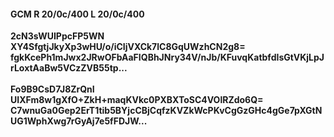 #### GCM R 20/0c/400 L 20/0c/400
**2cN3sWUIPpcFP5WN**<br/>**XY4SfgtjJkyXp3wHU/o/iCIjVXCk7lC8GqUWzhCN2g8=**<br/>**fgkKcePh1mJwx2JRwOFbAaFIQBhJNry34V/nJb/KFuvqKatbfdIsGtVKjLpJrLoxtAaBw5VCzZVB55tp...**<br/><br/>
**Fo9B9CsD7J8ZrQnI**<br/>**UIXFm8w1gXfO+ZkH+maqKVkc0PXBXToSC4VOlRZdo6Q=**<br/>**C7wnuGa0Gep2ErT1tib5BYjcCBjCqfzKVZkWcPKvCgGzGHc4gGe7pXGtNUG1WphXwg7rGyAj7e5fFDJW...**